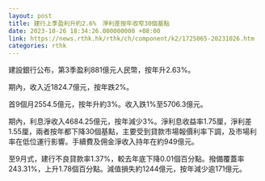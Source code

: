 ```yaml
---
layout: post
title: 建行上季盈利升約2.6%　淨利差按年收窄30個基點
date: 2023-10-26 18:34:26.000000000 +08:00
link: https://news.rthk.hk/rthk/ch/component/k2/1725065-20231026.htm
categories: rthk
---
```


建設銀行公布，第3季盈利881億元人民幣，按年升2.63%。

期內，收入近1824.7億元，按年跌2%。

首9個月2554.5億元，按年升約3%。收入跌1%至5706.3億元。

期內，利息淨收入4684.25億元，按年減少3%。淨利息收益率1.75厘，淨利差1.55厘，兩者按年都下降30個基點，主要受到貸款市場報價利率下調，及市場利率在低位運行影響。手續費及佣金淨收入持年在約949億元。

至9月式，建行不良貸款率1.37%，較去年底下降0.01個百分點。撥備覆蓋率243.31%，上升1.78個百分點。減值損失約1244億元，按年減少逾171億元。
